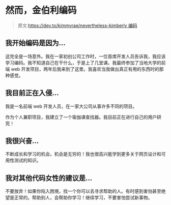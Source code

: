 # 然而，金伯利编码

> 原文:[https://dev.to/kimmyrae/nevertheless-kimberly 编码](https://dev.to/kimmyrae/nevertheless-kimberly--coded)

## 我开始编码是因为...

这完全是一场意外。我在一家初创公司工作时，一位首席开发人员告诉我，我应该学习编码。我不知道自己在干什么，于是上了几堂课。我最终参加了当地大学的前端 web 开发项目，两年后我来到了这里。我喜欢当我做出真正有用的东西时的那种感觉。

## 我目前正在入侵...

我是一名前端 web 开发人员，在一家大公司从事许多不同的项目。

作为个人兼职项目，我建立了一个瑜伽课查找器。我目前正在进行自己的用户研究！

## 我很兴奋...

不断成长和学习的机会。机会是无穷的！我也很高兴能学到更多关于网页设计和可用性测试的知识。

## 我对其他代码女性的建议是...

不要放弃！如果你陷入困境，找一个你可以去寻求帮助的人。有时感到害怕甚至绝望是正常的。帮助别人，会帮助你学习！继续学习，不要害怕尝试新事物。